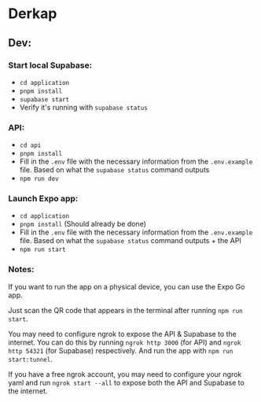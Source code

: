 # Derkap

## Dev:

### Start local Supabase:
- `cd application`
- `pnpm install`
- `supabase start`
- Verify it's running with `supabase status`

### API:
- `cd api`
- `pnpm install`
- Fill in the `.env` file with the necessary information from the `.env.example` file. Based on what the `supabase status` command outputs
- `npm run dev`

### Launch Expo app:
- `cd application`
- `pnpm install` (Should already be done)
- Fill in the `.env` file with the necessary information from the `.env.example` file. Based on what the `supabase status` command outputs + the API
- `npm run start`

### Notes:

If you want to run the app on a physical device, you can use the Expo Go app.

Just scan the QR code that appears in the terminal after running `npm run start`.

You may need to configure ngrok to expose the API & Supabase to the internet. You can do this by running `ngrok http 3000` (for API) and `ngrok http 54321` (for Supabase) respectively. And run the app with `npm run start:tunnel`.

If you have a free ngrok account, you may need to configure your ngrok yaml and run `ngrok start --all` to expose both the API and Supabase to the internet.